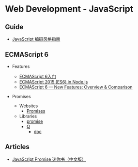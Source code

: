 Web Development - JavaScript
============================

## Guide

* [JavaScript 编码风格指南](https://www.gitbook.com/book/peckzeg/javascript-code-style)



## ECMAScript 6

* Features
    - [ECMAScript 6入门](http://es6.ruanyifeng.com)
    - [ECMAScript 2015 (ES6) in Node.js](https://nodejs.org/en/docs/es6)
    - [ECMAScript 6 — New Features: Overview & Comparison](http://es6-features.org)

* Promises
    - Websites
        + [Promises](https://www.promisejs.org)
    - Libraries
        + [promise](https://github.com/then/promise)
        + [Q](https://github.com/kriskowal/q)
            * [doc](http://documentup.com/kriskowal/q)



## Articles

* [JavaScript Promise 迷你书（中文版）](http://liubin.github.io/promises-book)